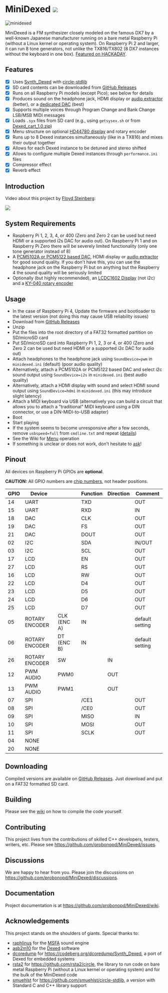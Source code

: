# MiniDexed ![](https://github.com/probonopd/MiniDexed/actions/workflows/build.yml/badge.svg)

![minidexed](https://user-images.githubusercontent.com/2480569/161813414-bb156a1c-efec-44c0-802a-8926412a08e0.jpg)

MiniDexed is a FM synthesizer closely modeled on the famous DX7 by a well-known Japanese manufacturer running on a bare metal Raspberry Pi (without a Linux kernel or operating system). On Raspberry Pi 2 and larger, it can run 8 tone generators, not unlike the TX816/TX802 (8 DX7 instances without the keyboard in one box). [Featured on HACKADAY](https://hackaday.com/2022/04/19/bare-metal-gives-this-pi-some-classic-synths/).

## Features

- [x] Uses [Synth_Dexed](https://codeberg.org/dcoredump/Synth_Dexed) with [circle-stdlib](https://github.com/smuehlst/circle-stdlib)
- [x] SD card contents can be downloaded from [GitHub Releases](../../releases)
- [x] Runs on all Raspberry Pi models (except Pico); see below for details
- [x] Produces sound on the headphone jack, HDMI display or [audio extractor](https://github.com/probonopd/MiniDexed/wiki/Hardware#hdmi-to-audio) (better), or a [dedicated DAC](https://github.com/probonopd/MiniDexed/wiki/Hardware#i2c-dac) (best)
- [x] Supports multiple voices through Program Change and Bank Change LSB/MSB MIDI messages
- [x] Loads `.syx` files from SD card (e.g., using `getsysex.sh` or from [Dexed_cart_1.0.zip](http://hsjp.eu/downloads/Dexed/Dexed_cart_1.0.zip))
- [x] Menu structure on optional [HD44780 display](https://www.berrybase.de/sensoren-module/displays/alphanumerische-displays/alphanumerisches-lcd-16x2-gr-252-n/gelb) and rotary encoder
- [x] Runs up to 8 Dexed instances simultaneously (like in a TX816) and mixes their output together
- [x] Allows for each Dexed instance to be detuned and stereo shifted
- [x] Allows to configure multiple Dexed instances through `performance.ini` files
- [x] Compressor effect
- [x] Reverb effect

## Introduction

Video about this project by [Floyd Steinberg](https://www.youtube.com/watch?v=Z3t94ceMHJo):

[![](https://i.ytimg.com/vi/Z3t94ceMHJo/sddefault.jpg)](https://www.youtube.com/watch?v=Z3t94ceMHJo)

## System Requirements

* Raspberry Pi 1, 2, 3, 4, or 400 (Zero and Zero 2 can be used but need HDMI or a supported i2s DAC for audio out). On Raspberry Pi 1 and on Raspberry Pi Zero there will be severely limited functionality (only one tone generator instead of 8)
* A [PCM5102A or PCM5122 based DAC](https://github.com/probonopd/MiniDexed/wiki/Hardware#i2c-dac), HDMI display or [audio extractor](https://github.com/probonopd/MiniDexed/wiki/Hardware#hdmi-to-audio) for good sound quality. If you don't have this, you can use the headphone jack on the Raspberry Pi but on anything but the Raspberry 4 the sound quality will be seriously limited
* Optionally (but highly recommended), an [LCDC1602 Display](https://www.berrybase.de/en/sensors-modules/displays/alphanumeric-displays/alphanumerisches-lcd-16x2-gr-252-n/gelb) (not i2c) and a [KY-040 rotary encoder](https://www.berrybase.de/en/components/passive-components/potentiometer/rotary-encoder/drehregler/rotary-encoder-mit-breakoutboard-ohne-gewinde-und-mutter)

## Usage

* In the case of Raspberry Pi 4, Update the firmware and bootloader to the latest version (not doing this may cause USB reliability issues)
* Download from [GitHub Releases](../../releases)
* Unzip
* Put the files into the root directory of a FAT32 formatted partition on SD/microSD card
* Put SD/microSD card into Raspberry Pi 1, 2, 3 or 4, or 400 (Zero and Zero 2 can be used but need HDMI or a supported i2c DAC for audio out)
* Attach headphones to the headphone jack using `SoundDevice=pwm` in `minidexed.ini` (default) (poor audio quality)
* Alternatively, attach a  PCM5102A or PCM5122 based DAC and select i2c sound output using `SoundDevice=i2s` in `minidexed.ini` (best audio quality)
* Alternatively, attach a HDMI display with sound and select HDMI sound output using `SoundDevice=hdmi` in `minidexed.ini` (this may introduce slight latency)
* Attach a MIDI keyboard via USB (alternatively you can build a circuit that allows you to attach a "traditional" MIDI keyboard using a DIN connector, or use a DIN-MIDI-to-USB adapter)
* Boot
* Start playing
* If the system seems to become unresponsive after a few seconds, remove `usbspeed=full` from `cmdline.txt` and repeat ([details](https://github.com/probonopd/MiniDexed/issues/39))
* See the Wiki for [Menu](https://github.com/probonopd/MiniDexed/wiki/Menu) operation
* If something is unclear or does not work, don't hesitate to [ask](https://github.com/probonopd/MiniDexed/discussions/)!

## Pinout

All devices on Raspberry Pi GPIOs are **optional**.

__CAUTION:__ All GPIO numbers are [chip numbers](https://pinout.xyz/), not header positions.

|GPIO | Device |  | Function | Direction | Comment|
|---|---|---|---|---|---|
|14 | UART |  | TXD |  | OUT |  | serial MIDI|
|15 | UART |  | RXD |  | IN |  | serial MIDI|
|18 | DAC |  | CLK |  | OUT|
|19 | DAC |  | FS |  | OUT|
|21 | DAC |  | DOUT |  | OUT|
|02 | I2C |  | SDA |  | IN/OUT |  | used by some DACs|
|03 | I2C |  | SCL |  | OUT |  | used by some DACs|
|17 | LCD |  | EN |  | OUT |  | default setting|
|27 | LCD |  | RS |  | OUT |  | default setting|
|16 | LCD |  | RW |  | OUT |  | default setting, optional|
|22 | LCD |  | D4 |  | OUT |  | default setting|
|23 | LCD |  | D5 |  | OUT |  | default setting|
|24 | LCD |  | D6 |  | OUT |  | default setting|
|25 | LCD |  | D7 |  | OUT |  | default setting|
|05 | ROTARY ENCODER | CLK (ENC A) | IN |  | default setting|
|06 | ROTARY ENCODER | DT (ENC B) | IN |  | default setting|
|26 | ROTARY ENCODER | SW |  | IN |  | default setting|
|12 | PWM AUDIO | PWM0 |  | OUT |  | on Raspberry Pi Zero|
|13 | PWM AUDIO | PWM1 |  | OUT |  | on Raspberry Pi Zero|
|07 | SPI |  | /CE1 |  | OUT |  | reserved|
|08 | SPI |  | /CE0 |  | OUT |  | reserved|
|09 | SPI |  | MISO |  | IN |  | reserved|
|10 | SPI |  | MOSI |  | OUT |  | reserved|
|11 | SPI |  | SCLK |  | OUT |  | reserved|
|04 | NONE |  |  |  |  |  | can generate clock signal|
|20 | NONE |  |  |  |  |  | may be used for DAC DIN|

## Downloading

Compiled versions are available on [GitHub Releases](../../releases). Just download and put on a FAT32 formatted SD card.

## Building

Please see the [wiki](https://github.com/probonopd/MiniDexed/wiki/Development#building-locally) on how to compile the code yourself.

## Contributing

This project lives from the contributions of skilled C++ developers, testers, writers, etc. Please see https://github.com/probonopd/MiniDexed/issues.

## Discussions

We are happy to hear from you. Please join the discussions on https://github.com/probonopd/MiniDexed/discussions.

## Documentation

Project documentation is at https://github.com/probonopd/MiniDexed/wiki.

## Acknowledgements

This project stands on the shoulders of giants. Special thanks to:

* [raphlinus](https://github.com/raphlinus) for the [MSFA](https://github.com/google/music-synthesizer-for-android) sound engine
* [asb2m10](https://github.com/asb2m10/dexed) for the [Dexed](https://github.com/asb2m10/dexed) software
* [dcoredump](https://github.com/dcoredump) for https://codeberg.org/dcoredump/Synth_Dexed, a port of Dexed for embedded systems
* [rsta2](https://github.com/rsta2) for https://github.com/rsta2/circle, the library to run code on bare metal Raspberry Pi (without a Linux kernel or operating system) and for the bulk of the MiniDexed code 
* [smuehlst](https://github.com/smuehlst) for https://github.com/smuehlst/circle-stdlib, a version with Standard C and C++ library support
